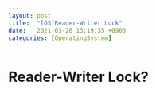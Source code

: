 ```yaml
---
layout: post
title:  "[OS]Reader-Writer Lock"
date:   2021-03-26 13:19:35 +0900
categories: [OperatingSystem]
---
```


# Reader-Writer Lock?

# 